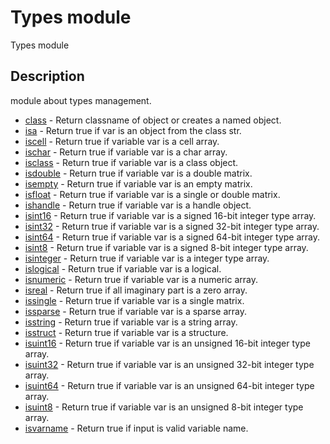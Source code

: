 # Types module

Types module

## Description

module about types management.

- [class](class.md) - Return classname of object or creates a named object.
- [isa](isa.md) - Return true if var is an object from the class str.
- [iscell](iscell.md) - Return true if variable var is a cell array.
- [ischar](ischar.md) - Return true if variable var is a char array.
- [isclass](isclass.md) - Return true if variable var is a class object.
- [isdouble](isdouble.md) - Return true if variable var is a double matrix.
- [isempty](isempty.md) - Return true if variable var is an empty matrix.
- [isfloat](isfloat.md) - Return true if variable var is a single or double matrix.
- [ishandle](ishandle.md) - Return true if variable var is a handle object.
- [isint16](isint16.md) - Return true if variable var is a signed 16-bit integer type array.
- [isint32](isint32.md) - Return true if variable var is a signed 32-bit integer type array.
- [isint64](isint64.md) - Return true if variable var is a signed 64-bit integer type array.
- [isint8](isint8.md) - Return true if variable var is a signed 8-bit integer type array.
- [isinteger](isinteger.md) - Return true if variable var is a integer type array.
- [islogical](islogical.md) - Return true if variable var is a logical.
- [isnumeric](isnumeric.md) - Return true if variable var is a numeric array.
- [isreal](isreal.md) - Return true if all imaginary part is a zero array.
- [issingle](issingle.md) - Return true if variable var is a single matrix.
- [issparse](issparse.md) - Return true if variable var is a sparse array.
- [isstring](isstring.md) - Return true if variable var is a string array.
- [isstruct](isstruct.md) - Return true if variable var is a structure.
- [isuint16](isuint16.md) - Return true if variable var is an unsigned 16-bit integer type array.
- [isuint32](isuint32.md) - Return true if variable var is an unsigned 32-bit integer type array.
- [isuint64](isuint64.md) - Return true if variable var is an unsigned 64-bit integer type array.
- [isuint8](isuint8.md) - Return true if variable var is an unsigned 8-bit integer type array.
- [isvarname](isvarname.md) - Return true if input is valid variable name.
